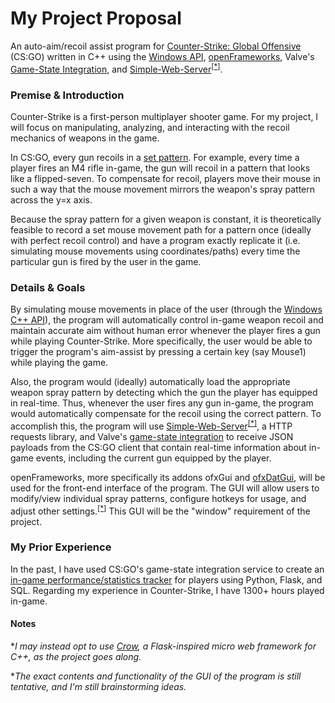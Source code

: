 # My Project Proposal

An auto-aim/recoil assist program for [Counter-Strike: Global Offensive](https://en.wikipedia.org/wiki/Counter-Strike:_Global_Offensive) (CS:GO) written in C++ using the [Windows API](https://msdn.microsoft.com/en-us/library/windows/desktop/ms632585(v=vs.85).aspx), [openFrameworks](http://openframeworks.cc/), Valve's [Game-State Integration](https://developer.valvesoftware.com/wiki/Counter-Strike:_Global_Offensive_Game_State_Integration), and [Simple-Web-Server](https://github.com/eidheim/Simple-Web-Server)<sup>[[*]](#crow)</sup>.

### Premise & Introduction

Counter-Strike is a first-person multiplayer shooter game. For my project, I will focus on manipulating, analyzing, and interacting with the recoil mechanics of weapons in the game.

In CS:GO, every gun recoils in a [set pattern](http://csgoskills.com/academy/spray-patterns/). For example, every time a player fires an M4 rifle in-game, the gun will recoil in a pattern that looks like a flipped-seven. To compensate for recoil, players move their mouse in such a way that the mouse movement mirrors the weapon's spray pattern across the y=x axis.

Because the spray pattern for a given weapon is constant, it is theoretically feasible to record a set mouse movement path for a pattern once (ideally with perfect recoil control) and have a program exactly replicate it (i.e. simulating mouse movements using coordinates/paths) every time the particular gun is fired by the user in the game.

### Details & Goals

By simulating mouse movements in place of the user (through the [Windows C++ API](https://msdn.microsoft.com/en-us/library/windows/desktop/ms632585(v=vs.85).aspx)), the program will automatically control in-game weapon recoil and maintain accurate aim without human error whenever the player fires a gun while playing Counter-Strike. More specifically, the user would be able to trigger the program's aim-assist by pressing a certain key (say Mouse1) while playing the game.

Also, the program would (ideally) automatically load the appropriate weapon spray pattern by detecting which the gun the player has equipped in real-time. Thus, whenever the user fires any gun in-game, the program would automatically compensate for the recoil using the correct pattern. 
To accomplish this, the program will use [Simple-Web-Server](https://github.com/eidheim/Simple-Web-Server)<sup>[[*]](#crow)</sup>, a HTTP requests library, and Valve's [game-state integration](https://developer.valvesoftware.com/wiki/Counter-Strike:_Global_Offensive_Game_State_Integration) to receive JSON payloads from the CS:GO client that contain real-time information about in-game events, including the current gun equipped by the player.

openFrameworks, more specifically its addons ofxGui and [ofxDatGui](https://braitsch.github.io/ofxDatGui/), will be used for the front-end interface of the program. The GUI will allow users to modify/view individual spray patterns, configure hotkeys for usage, and adjust other settings.<sup>[[*]](#gui)</sup> This GUI will be the "window" requirement of the project.

### My Prior Experience

In the past, I have used CS:GO's game-state integration service to create an [in-game performance/statistics tracker](https://github.com/Parkkeo1/CS-Py) for players using Python, Flask, and SQL. Regarding my experience in Counter-Strike, I have 1300+ hours played in-game.

#### Notes

<a name="crow">**I may instead opt to use [Crow](https://github.com/ipkn/crow), a Flask-inspired micro web framework for C++, as the project goes along.* </a>

<a name="gui">**The exact contents and functionality of the GUI of the program is still tentative, and I'm still brainstorming ideas.* </a>




